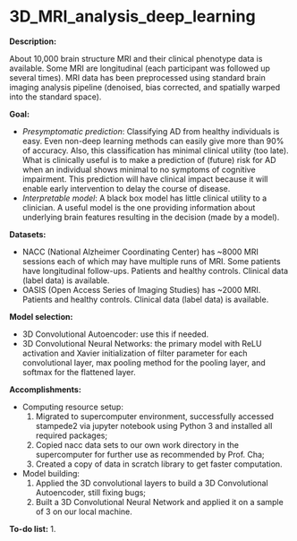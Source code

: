 # 3D_MRI_analysis_deep_learning


**Description:** 

About 10,000 brain structure MRI and their clinical phenotype data is available. Some MRI are longitudinal (each participant was followed up several times). MRI data has been preprocessed using standard brain imaging analysis pipeline (denoised, bias corrected, and spatially warped into the standard space).


**Goal:**
- *Presymptomatic prediction*: Classifying AD from healthy individuals is easy. Even non-deep learning methods can easily give more than  90% of accuracy. Also, this classification has minimal clinical utility (too late). What is clinically useful is to make a prediction of (future) risk for AD when an individual shows minimal to no symptoms of cognitive impairment. This prediction will have clinical impact because it will enable early intervention to delay the course of disease. 
- *Interpretable model*: A black box model has little clinical utility to a clinician. A useful model is the one providing information about underlying brain features resulting in the decision (made by a model).


**Datasets:** 

- NACC (National Alzheimer Coordinating Center) has ~8000 MRI sessions each of which may have multiple runs of MRI. Some patients have longitudinal follow-ups. Patients and healthy controls. Clinical data (label data) is available. 
- OASIS (Open Access Series of Imaging Studies) has ~2000 MRI. Patients and healthy controls. Clinical data (label data) is available.


**Model selection:**

- 3D Convolutional Autoencoder: use this if needed.
- 3D Convolutional Neural Networks: the primary model with ReLU activation and Xavier initialization of filter parameter for each convolutional layer, max pooling method for the pooling layer, and softmax for the flattened layer.


**Accomplishments:**
- Computing resource setup:
  1. Migrated to supercomputer environment, successfully accessed stampede2 via jupyter notebook using Python 3 and installed all required packages;
  2. Copied nacc data sets to our own work directory in the supercomputer for further use as recommended by Prof. Cha;
  3. Created a copy of data in scratch library to get faster computation.
- Model building:
  1. Applied the 3D convolutional layers to build a 3D Convolutional Autoencoder, still fixing bugs;
  2. Built a 3D Convolutional Neural Network and applied it on a sample of 3 on our local machine.


**To-do list:**
1. 
